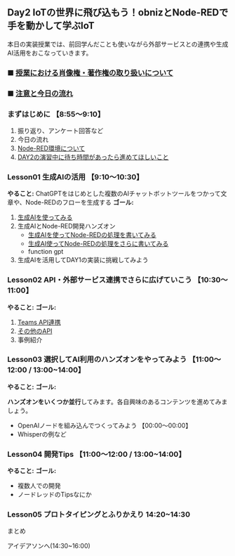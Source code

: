 ## Day2 IoTの世界に飛び込もう！obnizとNode-REDで手を動かして学ぶIoT

本日の実装授業では、前回学んだことも使いながら外部サービスとの連携や生成AI活用をおこなっていきます。

### ■ [授業における肖像権・著作権の取り扱いについて](https://protoout.notion.site/acde308ffe03498fad30a271b4a7b128?pvs=4)
### ■ [注意と今日の流れ](./lesson00-info.md)

### まずはじめに 【8:55〜9:10】

1. 振り返り、アンケート回答など
2. 今日の流れ
3. [Node-RED環境について](./)
4. [DAY2の演習中に待ち時間があったら進めてほしいこと](./day2-sukima.md)

### Lesson01 生成AIの活用 【9:10〜10:30】

**やること:** ChatGPTをはじめとした複数のAIチャットボットツールをつかって文章や、Node-REDのフローを生成する
**ゴール:** 

1. [生成AIを使ってみる](./lesson01-generative-ai/01_overview.md)
2. 生成AIとNode-RED開発ハンズオン
    - [生成AIを使ってNode-REDの処理を書いてみる](./lesson01-generative-ai/02_1_make-node-red-flow.md)
    - [生成AI使ってNode-REDの処理をさらに書いてみる](./lesson01-generative-ai/02_2_update-node-red-flow.md)
    - function gpt
3. 生成AIを活用してDAY1の実装に挑戦してみよう

### Lesson02 API・外部サービス連携でさらに広げていこう 【10:30〜11:00】

**やること:** 
**ゴール:** 

1. [Teams API連携](./lesson02-api/01_teams.md)
2. [その他のAPI](./lesson02-api/02_nasa.md)
3. 事例紹介

### Lesson03 選択してAI利用のハンズオンをやってみよう 【11:00〜12:00 / 13:00~14:00】

**やること:** 
**ゴール:** 

**ハンズオンをいくつか並行**してみます。各自興味のあるコンテンツを進めてみましょう。

- OpenAIノードを組み込んでつくってみよう 【00:00〜00:00】
- Whisperの例など

### Lesson04 開発Tips 【11:00〜12:00 / 13:00~14:00】

**やること:** 
**ゴール:** 

- 複数人での開発
- ノードレッドのTipsなにか

### Lesson05 プロトタイピングとふりかえり 14:20~14:30

まとめ

アイデアソンへ(14:30~16:00)